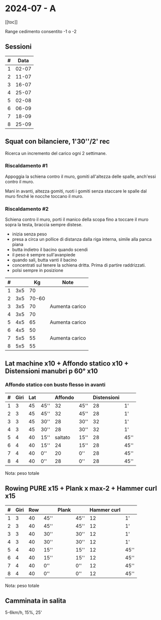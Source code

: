 # 2024-07 - A

[[toc]]

Range cedimento consentito -1 o -2

## Sessioni

| #   | Data  |
| --- | ----- |
| 1   | 02-07 |
| 2   | 11-07 |
| 3   | 16-07 |
| 4   | 25-07 |
| 5   | 02-08 |
| 6   | 06-09 |
| 7   | 18-09 |
| 8   | 25-09 |

## Squat con bilanciere, 1'30''/2' rec

Ricerca un incremento del carico ogni 2 settimane.

### Riscaldamento #1

Appoggia la schiena contro il muro, gomiti all'altezza delle spalle, anch'essi contro il muro.

Mani in avanti, altezza gomiti, ruoti i gomiti senza staccare le spalle dal muro finché le nocche toccano il muro.

### Riscaldamento #2

Schiena contro il muro, porti il manico della scopa fino a toccare il muro sopra la testa, braccia sempre distese.


- inizia senza peso
- presa a circa un pollice di distanza dalla riga interna, simile alla panca piana
- butta indietro il bacino quando scendi
- il peso è sempre sull'avanpiede
- quando sali, butta vanti il bacino
- concentrati sul tenere la schiena dritta. Prima di partire raddrizzati.
- polsi sempre in posizione

| #   |     | Kg    | Note           |
| --- | --- | ----- | -------------- |
| 1   | 3x5 | 70    |                |
| 2   | 3x5 | 70-60 |                |
| 3   | 3x5 | 70    | Aumenta carico |
| 4   | 3x5 | 70    |                |
| 5   | 4x5 | 65    | Aumenta carico |
| 6   | 4x5 | 50    |                |
| 7   | 5x5 | 55    | Aumenta carico |
| 8   | 5x5 | 55    |                |

## Lat machine x10  + Affondo statico x10 + Distensioni manubri p 60° x10

### Affondo statico con busto flesso in avanti

| #   | Giri | Lat |      | Affondo |      | Distensioni |      |
| --- | ---- | --- | ---- | ------- | ---- | ----------- | ---- |
| 1   | 3    | 45  | 45'' | 32      | 45'' | 28          | 1'   |
| 2   | 3    | 45  | 45'' | 32      | 45'' | 28          | 1'   |
| 3   | 3    | 45  | 30'' | 28      | 30'' | 32          | 1'   |
| 4   | 3    | 45  | 30'' | 28      | 30'' | 32          | 1'   |
| 5   | 4    | 40  | 15'' | saltato | 15'' | 28          | 45'' |
| 6   | 4    | 40  | 15'' | 24      | 15'' | 28          | 45'' |
| 7   | 4    | 40  | 0''  | 20      | 0''  | 28          | 45'' |
| 8   | 4    | 40  | 0''  | 28      | 0''  | 28          | 45'' |

Nota: peso totale

## Rowing PURE x15  + Plank x max-2 + Hammer curl x15

| #   | Giri | Row |      | Plank |      | Hammer curl |      |
| --- | ---- | --- | ---- | ----- | ---- | ----------- | ---- |
| 1   | 3    | 40  | 45'' |       | 45'' | 12          | 1'   |
| 2   | 3    | 40  | 45'' |       | 45'' | 12          | 1'   |
| 3   | 3    | 40  | 30'' |       | 30'' | 12          | 1'   |
| 4   | 3    | 40  | 30'' |       | 30'' | 12          | 1'   |
| 5   | 4    | 40  | 15'' |       | 15'' | 12          | 45'' |
| 6   | 4    | 40  | 15'' |       | 15'' | 12          | 45'' |
| 7   | 4    | 40  | 0''  |       | 0''  | 12          | 45'' |
| 8   | 4    | 40  | 0''  |       | 0''  | 12          | 45'' |

Nota: peso totale

## Camminata in salita

5-6km/h, 15%, 25'
